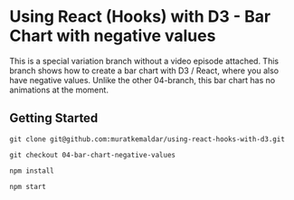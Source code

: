# Using React (Hooks) with D3 - Bar Chart with negative values

This is a special variation branch without a video episode attached.
This branch shows how to create a bar chart with D3 / React, where you also have negative values. Unlike the other 04-branch, this bar chart has no animations at the moment.

## Getting Started

`git clone git@github.com:muratkemaldar/using-react-hooks-with-d3.git`

`git checkout 04-bar-chart-negative-values`

`npm install`

`npm start`
